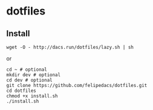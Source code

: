 # dotfiles

## Install

```
wget -O - http://dacs.run/dotfiles/lazy.sh | sh
```

or
 
```
cd ~ # optional
mkdir dev # optional
cd dev # optional
git clone https://github.com/felipedacs/dotfiles.git
cd dotfiles
chmod +x install.sh
./install.sh
```
